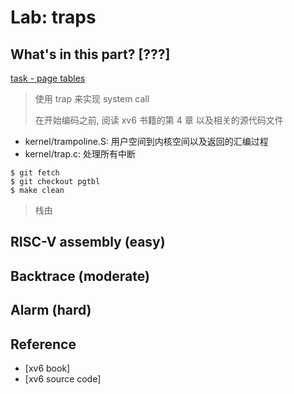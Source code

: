 # Lab: traps

## What's in this part? [???]

[task - page tables](https://pdos.csail.mit.edu/6.S081/2024/labs/traps.html)

> 使用 trap 来实现 system call
>
> 在开始编码之前, 阅读 xv6 书籍的第 4 章
> 以及相关的源代码文件

- kernel/trampoline.S: 用户空间到内核空间以及返回的汇编过程
- kernel/trap.c: 处理所有中断

```shell
$ git fetch
$ git checkout pgtbl
$ make clean
```

> 栈由

## RISC-V assembly (easy)

## Backtrace (moderate)

## Alarm (hard)

## Reference

- [xv6 book]
- [xv6 source code]
